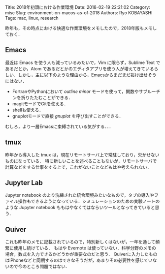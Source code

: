 Title: 2018年初頭における作業環境
Date: 2018-02-19 22:21:02
Category: misc
Slug: environment-on-macos-as-of-2018
Authors: Ryo KOBAYASHI
Tags: mac, linux, research

昨年も，その時点における快適な作業環境をメモしたので，2018年版もメモしておく．

## Emacs

最近は Emacs を使う人も減っているみたいで，Vim に限らず，Sublime Text であるだとか，Atom であるだとかのエディタアプリを使う人が増えてきているらしい．しかし，主に以下のような理由から，Emacsからまだまだ抜け出せそうにはない．

* FortranやPythonにおいて *outline minor* モードを使って，関数やサブルーチンを折りたたむことができる．
* magitモードでGitを使える．
* shellも使える．
* gnuplotモードで直接 *gnuplot* を呼び出すことができる．

むしろ，より一層Emacsに束縛されている気がする．．．


## tmux

昨年から導入した tmux は，現在リモートサーバ上で常駐しており，欠かせないものになっている．
特に新しいことを述べることもないが，リモートサーバで計算などをする仕事をする上で，これがないことなどもはや考えられない．

## Jupyter Lab

Jupyter notebook のより洗練された統合環境みたいなもので，タブの導入やファイル操作もできるようになっている．シミュレーションのための実験ノートのような Jupyter notebook ももはやなくてはならいツールとなってきていると思う．


## Quiver

これも昨年のメモに記載されているので，特別新しくはないが，一年を通して頻繁に使用し続けている．
もはや Evernote は使っていない．科学分野のメモの場合，数式を入力できるかどうかが重要なのだと思う．
Quiverに入力したものはiPhoneなどと同期するのはできなそうだが，あまりその必要性を感じていないので今のところ問題ではない．


